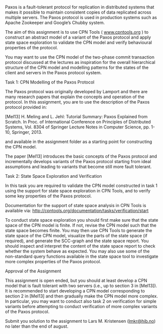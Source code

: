 Paxos is a fault-tolerant protocol for replication in distributed systems that makes it possible to maintain consistent copies of data replicated across multiple servers. The Paxos protocol is used in production systems such as Apache Zookeeper and Google’s Chubby system. 

The aim of this assignment is to use CPN Tools ( www.cpntools.org ) to construct an abstract model of a variant of the Paxos protocol and apply state space exploration to validate the CPN model and verify behavioural properties of the protocol. 

You may want to use the CPN model of the two-phase commit transaction protocol discussed at the lectures as inspiration for the overall hierarchical structure of the CPN model and modelling patterns for the states of the client and servers in the Paxos protocol system. 

Task 1: CPN Modelling of the Paxos Protocol

The Paxos protocol was originally developed by Lamport and there are many research papers that explain the concepts and operation of the protocol. In this assignment, you are to use the description of the Paxos protocol provided in:

[Mel13] H. Meling and L. Jehl: Tutorial Summary: Paxos Explained from Scratch. In Proc. of International Conference on Principles of Distributed Systems, Vol. 8304 of Springer Lecture Notes in Computer Science, pp. 1-10, Springer, 2013.

and available in the assignment folder  as a starting point for constructing the CPN model. 

The paper [Mel13] introduces the basic concepts of the Paxos protocol and incrementally develops variants of the Paxos protocol starting from ideal assumptions and leading to variants that become still more fault tolerant. 

Task 2: State Space Exploration and Verification

In this task you are required to validate the CPN model constructed in task 1 using the support for state space exploration in CPN Tools, and to verify some key properties of the Paxos protocol. 

Documentation for the support of state space analysis in CPN Tools is available via: http://cpntools.org/documentation/tasks/verification/start 

To conduct state space exploration you should first make sure that the state space of the CPN model is finite. If not, revise the CPN model such that the state space becomes finite. You may then use CPN Tools to generate the state space of the CPN model, visualize the parts of the state space (if required), and generate the SCC-graph and the state space report. You should inspect and interpret the content of the state space report to check whether the system behave as expected. You may also use some of the non-standard query functions available in the state space tool to investigate more complex properties of the Paxos protocol. 

Approval of the Assignment

This assignment is open ended, but you should at least develop a CPN model that is fault tolerant with two servers (i.e., up to section 3 in [Mel13]). It is recommended to start developing a CPN model corresponding to section 2 in [Mel13] and then gradually make the CPN model more complex. In particular, you may want to conduct also task 2 on verification for simple variants before attempting to conduct verification of more complex variants of the Paxos protocol.

Submit you solution to the assignment to Lars M. Kristensen (lmkr@hib.no) no later than the end of august. 
